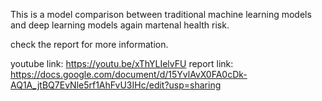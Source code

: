 This is a model comparison between traditional machine learning models and deep learning models again martenal health risk.

check the report for more information.

youtube link: https://youtu.be/xThYLIelvFU
report link: https://docs.google.com/document/d/15YvlAvX0FA0cDk-AQ1A_jtBQ7EvNle5rf1AhFvU3IHc/edit?usp=sharing
